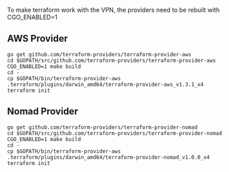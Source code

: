 To make terraform work with the VPN, the providers need to be rebuilt with
CGO_ENABLED=1

## AWS Provider
```
go get github.com/terraform-providers/terraform-provider-aws
cd $GOPATH/src/github.com/terraform-providers/terraform-provider-aws
CGO_ENABLED=1 make build
cd -
cp $GOPATH/bin/terraform-provider-aws .terraform/plugins/darwin_amd64/terraform-provider-aws_v1.3.1_x4
terraform init
```
## Nomad Provider
```
go get github.com/terraform-providers/terraform-provider-nomad
cd $GOPATH/src/github.com/terraform-providers/terraform-provider-nomad
CGO_ENABLED=1 make build
cd -
cp $GOPATH/bin/terraform-provider-aws .terraform/plugins/darwin_amd64/terraform-provider-nomad_v1.0.0_x4
terraform init
```
